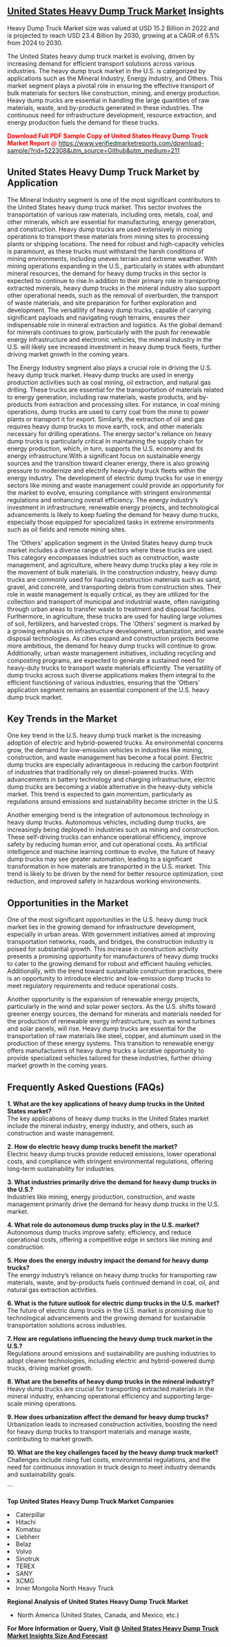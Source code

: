 <h2><a href="https://www.verifiedmarketreports.com/download-sample/?rid=522308&amp;utm_source=Github&amp;utm_medium=211" target="_blank">United States Heavy Dump Truck Market</a> Insights</h2><p>Heavy Dump Truck Market size was valued at USD 15.2 Billion in 2022 and is projected to reach USD 23.4 Billion by 2030, growing at a CAGR of 6.5% from 2024 to 2030.</p><p><p>The United States heavy dump truck market is evolving, driven by increasing demand for efficient transport solutions across various industries. The heavy dump truck market in the U.S. is categorized by applications such as the Mineral Industry, Energy Industry, and Others. This market segment plays a pivotal role in ensuring the effective transport of bulk materials for sectors like construction, mining, and energy production. Heavy dump trucks are essential in handling the large quantities of raw materials, waste, and by-products generated in these industries. The continuous need for infrastructure development, resource extraction, and energy production fuels the demand for these trucks. <p><span class=""><span style="color: #ff0000;"><strong>Download Full PDF Sample Copy of United States Heavy Dump Truck Market Report</strong> @ </span><a href="https://www.verifiedmarketreports.com/download-sample/?rid=522308&amp;utm_source=Github&amp;utm_medium=211" target="_blank">https://www.verifiedmarketreports.com/download-sample/?rid=522308&amp;utm_source=Github&amp;utm_medium=211</a></span></p></p><h2>United States Heavy Dump Truck Market by Application</h2><p>The Mineral Industry segment is one of the most significant contributors to the United States heavy dump truck market. This sector involves the transportation of various raw materials, including ores, metals, coal, and other minerals, which are essential for manufacturing, energy generation, and construction. Heavy dump trucks are used extensively in mining operations to transport these materials from mining sites to processing plants or shipping locations. The need for robust and high-capacity vehicles is paramount, as these trucks must withstand the harsh conditions of mining environments, including uneven terrain and extreme weather. With mining operations expanding in the U.S., particularly in states with abundant mineral resources, the demand for heavy dump trucks in this sector is expected to continue to rise.In addition to their primary role in transporting extracted minerals, heavy dump trucks in the mineral industry also support other operational needs, such as the removal of overburden, the transport of waste materials, and site preparation for further exploration and development. The versatility of heavy dump trucks, capable of carrying significant payloads and navigating rough terrains, ensures their indispensable role in mineral extraction and logistics. As the global demand for minerals continues to grow, particularly with the push for renewable energy infrastructure and electronic vehicles, the mineral industry in the U.S. will likely see increased investment in heavy dump truck fleets, further driving market growth in the coming years.</p><p>The Energy Industry segment also plays a crucial role in driving the U.S. heavy dump truck market. Heavy dump trucks are used in energy production activities such as coal mining, oil extraction, and natural gas drilling. These trucks are essential for the transportation of materials related to energy generation, including raw materials, waste products, and by-products from extraction and processing sites. For instance, in coal mining operations, dump trucks are used to carry coal from the mine to power plants or transport it for export. Similarly, the extraction of oil and gas requires heavy dump trucks to move earth, rock, and other materials necessary for drilling operations. The energy sector's reliance on heavy dump trucks is particularly critical in maintaining the supply chain for energy production, which, in turn, supports the U.S. economy and its energy infrastructure.With a significant focus on sustainable energy sources and the transition toward cleaner energy, there is also growing pressure to modernize and electrify heavy-duty truck fleets within the energy industry. The development of electric dump trucks for use in energy sectors like mining and waste management could provide an opportunity for the market to evolve, ensuring compliance with stringent environmental regulations and enhancing overall efficiency. The energy industry’s investment in infrastructure, renewable energy projects, and technological advancements is likely to keep fueling the demand for heavy dump trucks, especially those equipped for specialized tasks in extreme environments such as oil fields and remote mining sites.</p><p>The 'Others' application segment in the United States heavy dump truck market includes a diverse range of sectors where these trucks are used. This category encompasses industries such as construction, waste management, and agriculture, where heavy dump trucks play a key role in the movement of bulk materials. In the construction industry, heavy dump trucks are commonly used for hauling construction materials such as sand, gravel, and concrete, and transporting debris from construction sites. Their role in waste management is equally critical, as they are utilized for the collection and transport of municipal and industrial waste, often navigating through urban areas to transfer waste to treatment and disposal facilities. Furthermore, in agriculture, these trucks are used for hauling large volumes of soil, fertilizers, and harvested crops. The 'Others' segment is marked by a growing emphasis on infrastructure development, urbanization, and waste disposal technologies. As cities expand and construction projects become more ambitious, the demand for heavy dump trucks will continue to grow. Additionally, urban waste management initiatives, including recycling and composting programs, are expected to generate a sustained need for heavy-duty trucks to transport waste materials efficiently. The versatility of dump trucks across such diverse applications makes them integral to the efficient functioning of various industries, ensuring that the ‘Others’ application segment remains an essential component of the U.S. heavy dump truck market.</p><h2>Key Trends in the Market</h2><p>One key trend in the U.S. heavy dump truck market is the increasing adoption of electric and hybrid-powered trucks. As environmental concerns grow, the demand for low-emission vehicles in industries like mining, construction, and waste management has become a focal point. Electric dump trucks are especially advantageous in reducing the carbon footprint of industries that traditionally rely on diesel-powered trucks. With advancements in battery technology and charging infrastructure, electric dump trucks are becoming a viable alternative in the heavy-duty vehicle market. This trend is expected to gain momentum, particularly as regulations around emissions and sustainability become stricter in the U.S.</p><p>Another emerging trend is the integration of autonomous technology in heavy dump trucks. Autonomous vehicles, including dump trucks, are increasingly being deployed in industries such as mining and construction. These self-driving trucks can enhance operational efficiency, improve safety by reducing human error, and cut operational costs. As artificial intelligence and machine learning continue to evolve, the future of heavy dump trucks may see greater automation, leading to a significant transformation in how materials are transported in the U.S. market. This trend is likely to be driven by the need for better resource optimization, cost reduction, and improved safety in hazardous working environments.</p><h2>Opportunities in the Market</h2><p>One of the most significant opportunities in the U.S. heavy dump truck market lies in the growing demand for infrastructure development, especially in urban areas. With government initiatives aimed at improving transportation networks, roads, and bridges, the construction industry is poised for substantial growth. This increase in construction activity presents a promising opportunity for manufacturers of heavy dump trucks to cater to the growing demand for robust and efficient hauling vehicles. Additionally, with the trend toward sustainable construction practices, there is an opportunity to introduce electric and low-emission dump trucks to meet regulatory requirements and reduce operational costs.</p><p>Another opportunity is the expansion of renewable energy projects, particularly in the wind and solar power sectors. As the U.S. shifts toward greener energy sources, the demand for minerals and materials needed for the production of renewable energy infrastructure, such as wind turbines and solar panels, will rise. Heavy dump trucks are essential for the transportation of raw materials like steel, copper, and aluminum used in the production of these energy systems. This transition to renewable energy offers manufacturers of heavy dump trucks a lucrative opportunity to provide specialized vehicles tailored for these industries, further driving market growth in the coming years.</p><h2>Frequently Asked Questions (FAQs)</h2><p><b>1. What are the key applications of heavy dump trucks in the United States market?</b><br>The key applications of heavy dump trucks in the United States market include the mineral industry, energy industry, and others, such as construction and waste management.</p><p><b>2. How do electric heavy dump trucks benefit the market?</b><br>Electric heavy dump trucks provide reduced emissions, lower operational costs, and compliance with stringent environmental regulations, offering long-term sustainability for industries.</p><p><b>3. What industries primarily drive the demand for heavy dump trucks in the U.S.?</b><br>Industries like mining, energy production, construction, and waste management primarily drive the demand for heavy dump trucks in the U.S. market.</p><p><b>4. What role do autonomous dump trucks play in the U.S. market?</b><br>Autonomous dump trucks improve safety, efficiency, and reduce operational costs, offering a competitive edge in sectors like mining and construction.</p><p><b>5. How does the energy industry impact the demand for heavy dump trucks?</b><br>The energy industry’s reliance on heavy dump trucks for transporting raw materials, waste, and by-products fuels continued demand in coal, oil, and natural gas extraction activities.</p><p><b>6. What is the future outlook for electric dump trucks in the U.S. market?</b><br>The future of electric dump trucks in the U.S. market is promising due to technological advancements and the growing demand for sustainable transportation solutions across industries.</p><p><b>7. How are regulations influencing the heavy dump truck market in the U.S.?</b><br>Regulations around emissions and sustainability are pushing industries to adopt cleaner technologies, including electric and hybrid-powered dump trucks, driving market growth.</p><p><b>8. What are the benefits of heavy dump trucks in the mineral industry?</b><br>Heavy dump trucks are crucial for transporting extracted materials in the mineral industry, enhancing operational efficiency and supporting large-scale mining operations.</p><p><b>9. How does urbanization affect the demand for heavy dump trucks?</b><br>Urbanization leads to increased construction activities, boosting the need for heavy dump trucks to transport materials and manage waste, contributing to market growth.</p><p><b>10. What are the key challenges faced by the heavy dump truck market?</b><br>Challenges include rising fuel costs, environmental regulations, and the need for continuous innovation in truck design to meet industry demands and sustainability goals.</p>```</p><p><strong>Top United States Heavy Dump Truck Market Companies</strong></p><div data-test-id=""><p><li>Caterpillar</li><li> Hitachi</li><li> Komatsu</li><li> Liebherr</li><li> Belaz</li><li> Volvo</li><li> Sinotruk</li><li> TEREX</li><li> SANY</li><li> XCMG</li><li> Inner Mongolia North Heavy Truck</li></p><div><strong>Regional Analysis of&nbsp;United States Heavy Dump Truck Market</strong></div><ul><li dir="ltr"><p dir="ltr">North America&nbsp;(United States, Canada, and Mexico, etc.)</p></li></ul><p><strong>For More Information or Query, Visit @&nbsp;</strong><strong><a href="https://www.verifiedmarketreports.com/product/heavy-dump-truck-market/?utm_source=Github&amp;utm_medium=211" target="_blank">United States Heavy Dump Truck Market Insights Size And Forecast</a></strong></p></div>
